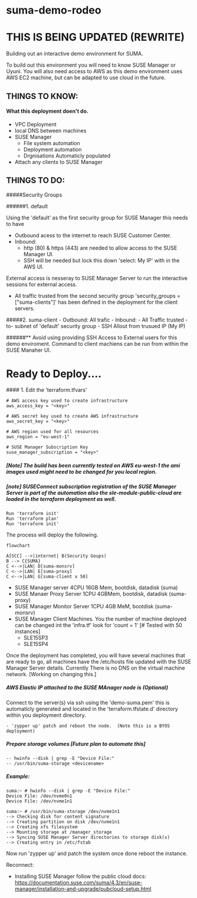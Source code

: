 # suma-demo-rodeo

# THIS IS BEING UPDATED (REWRITE)

Building out an interactive demo environment for SUMA.

To build out this environment you will need to know SUSE Manager or Uyuni.
You will also need access to AWS as this demo environment uses AWS EC2 machine, but can be adapted to use cloud in the future.

## THINGS TO KNOW:

#### What this deployment doen't do. 

- VPC Deployment
- local DNS between machines
- SUSE Manager 
	- File system automation
	- Deployment automation
	- Drgnisations Automaticly populated
- Attach any clients to SUSE Manager


## THINGS TO DO:

#####Security Groups

######1. default 


Using the 'default' as the first security group for SUSE Manager this needs to have 
- Outbound acess to the internet to reach SUSE Customer Center.  
- Inbound: 
	- http (80) & https (443) are needed to allow access to the SUSE Manager UI.
    - SSH will be needed but lock this down 'select: My IP' with in the AWS UI.  

External access is nesseray to SUSE Manager Server to run the interactive sessions for external access.  
- All traffic trusted from the second security group 'security_groups = ["suma-clients"]' has been defined in the deployment for the client servers.

#####2. suma-client
	- Outbound: All trafic 
	- Inbound: 
		- All Traffic trusted -to- subnet of 'default' security group 
		- SSH Allout from trusued IP (My IP)

######** Avoid using providing SSH Access to External users for this demo enviroment.  Command to client machiens can be run from within the SUSE Manaher UI.
# Ready to Deploy....
#### 1. Edit the 'terraform.tfvars'

	# AWS access key used to create infrastructure
	aws_access_key = "<key>"

	# AWS secret key used to create AWS infrastructure
	aws_secret_key = "<key>"

	# AWS region used for all resources
	aws_region = "eu-west-1"

	# SUSE Manager Subscription Key
	suse_manager_subscription = "<key>"

##### [Note] The build has been currently tested on AWS eu-west-1 the ami images used might need to be changed for you local region.

##### [note]  SUSEConnect subscription registration of the SUSE Manager Server is part of the automation also the sle-module-public-cloud are loaded in the terraform deployment as well.

	Run 'terraform init'
	Run 'terraform plan' 
	Run 'terraform init'
	
The process will deploy the following. 

```mermaid 
flowchart 

A[SCC] -->|internet| B(Security Goups)
B --> C{SUMA}
C <-->|LAN| D[suma-monsrv]
C <-->|LAN| E[suma-proxy]
C <-->|LAN| G[suma-client x 50]

```

- SUSE Manager server 4CPU 16GB Mem, bootdisk, datadisk (suma)
- SUSE Manaer Proxy Server 1CPU 4GBMem, bootdisk, datadisk (suma-proxy)
- SUSE Manager Monitor Server 1CPU 4GB MeM, bootdisk (suma-monsrv)
- SUSE Manager Client Machines.  You the number of machine deployed can be changed int the 'infra.tf' look for 'count = 1' [# Tested with 50 instances]
	- SLE15SP3 
	- SLE15SP4
 
Once the deployment has completed, you will have several machines that are ready to go, all machines have the /etc/hosts file updated with the SUSE Manager Server details.  Currently There is no DNS on the virtual machine network. [Working on changing this.]

##### AWS Elastic IP attached to the SUSE MAnager node is (Optional)

Connect to the server(s) via ssh using the 'demo-suma.pem' this is automaticly generated and located in the 'terraform.tfstate.d' directory within you deployment directory.

	- 'zypper up' patch and reboot the node.  (Note this is a BYOS deployment)


##### Prepare storage volumes [Future plan to automate this]

	-- hwinfo --disk | grep -E "Device File:"
	-- /usr/bin/suma-storage <devicename>

##### Example: 
	suma:~ # hwinfo --disk | grep -E "Device File:"
	Device File: /dev/nvme0n1
	Device File: /dev/nvme1n1

	suma:~ # /usr/bin/suma-storage /dev/nvme1n1
	--> Checking disk for content signature
	--> Creating partition on disk /dev/nvme1n1
	--> Creating xfs filesystem
	--> Mounting storage at /manager_storage
	--> Syncing SUSE Manager Server directories to storage disk(s)
	--> Creating entry in /etc/fstab

Now run 'zypper up' and patch the system once done reboot the instance. 

Reconnect:

- Installing SUSE Manager follow the public cloud docs: 
	https://documentation.suse.com/suma/4.3/en/suse-manager/installation-and-upgrade/pubcloud-setup.html

